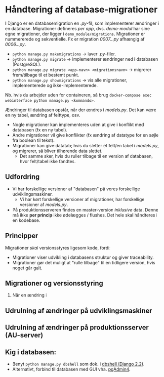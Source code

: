 # Håndtering af database-migrationer

I Django er en databasemigration en _.py_-fil, som implementerer ændringer i en database.
Migrationer defineres _per app_, dvs. _demo-modul_ har sine egne migrationer, der ligger i `demo_module/migrations`.
Migrationer er nummererede og sekventielle. Fx er migration _0007...py_ afhængig af _0006...py_.

- `python manage.py makemigrations` -> laver _.py_-filer.
- `python manage.py migrate` -> implementerer ændringer ned i databasen (PostgreSQL).
- `python manage.py migrate <app-navn> <migrationsnavn>` -> migrerer frem/tilbage til et bestemt punkt.
- `python manage.py showmigrations` -> vis alle migrationer, implementerede og ikke-implementerede.

Nb. hvis du arbejder uden for containeren, så brug `docker-compose exec webinterface python manage.py <kommando>`.

Ændringer til databasen opstår, når der ændres i _models.py_. Det kan være en ny tabel, ændring af felttype, osv.
- Nogle migrationer kan implementeres uden at give i konflikt med databasen (fx en ny tabel).
- Andre migrationer vil give konflikter (fx ændring af datatype for en søjle fra boolean til tekst).
- Migrationer kan give datatab; hvis du sletter et felt/en tabel i _models.py_, og migrerer, så bliver tilhørende data slettet.
  * Det samme sker, hvis du ruller tilbage til en version af databasen, hvor felt/tabel ikke fandtes.

## Udfordring
- Vi har forskellige versioner af "databasen" på vores forskellige udviklingsmaskiner.
  * Vi har kørt forskellige versioner af migrationer, har forskellige versioner af _models.py_.
- På produktionsserveren findes en master-version _inklusive_ data. Denne må ikke **per princip** ikke ødelægges / flushes.
Det hele skal håndteres i en kodebase.

## Principper
Migrationer _skal_ versionsstyres ligesom kode, fordi:
- Migrationer viser udvikling i databasens struktur og giver traceability.
- Migrationer gør det muligt at "rulle tilbage" til en tidligere version, hvis noget går galt.

## Migrationer og versionsstyring
1. Når en ændring i 

## Udrulning af ændringer på udviklingsmaskiner

## Udrulning af ændringer på produktionsserver (AU-server)


## Kig i databasen:
- Benyt `python manage.py dbshell` som dok. i [dbshell (Django 2.2)][1].
- Alternativt, forbind til databasen med GUI vha. [pgAdmin4][2].

[1]: https://docs.djangoproject.com/en/2.2/ref/django-admin/#dbshell
[2]: https://www.pgadmin.org/
